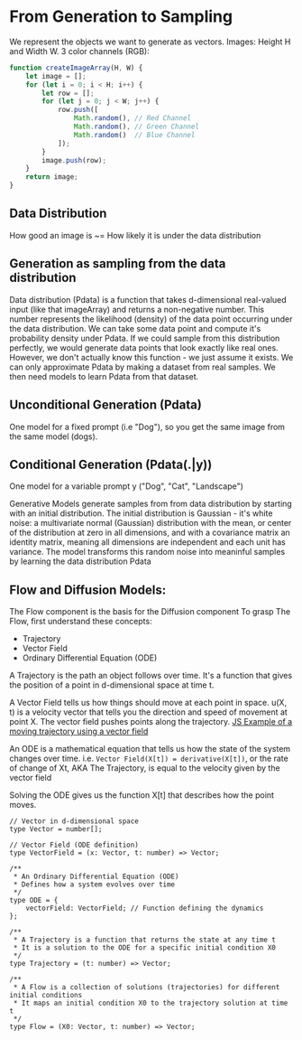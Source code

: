 # From Generation to Sampling


We represent the objects we want to generate as vectors.
Images: Height H and Width W.
3 color channels (RGB):

```javascript
function createImageArray(H, W) {
    let image = [];
    for (let i = 0; i < H; i++) {
        let row = [];
        for (let j = 0; j < W; j++) {
            row.push([
                Math.random(), // Red Channel
                Math.random(), // Green Channel
                Math.random()  // Blue Channel
            ]);
        }
        image.push(row);
    }
    return image;
}
```


## Data Distribution

How good an image is ~= How likely it is under the data distribution


## Generation as sampling from the data distribution

Data distribution (Pdata) is a function that takes d-dimensional real-valued input (like that imageArray) and returns a non-negative number.
This number represents the likelihood (density) of the data point occurring under the data distribution.
We can take some data point and compute it's probability density under Pdata.
If we could sample from this distribution perfectly, we would generate data points that look exactly like real ones.
However, we don't actually know this function - we just assume it exists.
We can only approximate Pdata by making a dataset from real samples.
We then need models to learn Pdata from that dataset.


## Unconditional Generation (Pdata)

One model for a fixed prompt (i.e "Dog"), so you get the same image from the same model (dogs).


## Conditional Generation (Pdata(.|y))

One model for a variable prompt y ("Dog", "Cat", "Landscape")


Generative Models generate samples from from data distribution by starting with an initial distribution.
The initial distribution is Gaussian - it's white noise:
a multivariate normal (Gaussian) distribution with the mean, or center of the distribution at zero in all dimensions,
and with a covariance matrix an identity matrix, meaning all dimensions are independent and each unit has variance.
The model transforms this random noise into meaninful samples by learning the data distribution Pdata


## Flow and Diffusion Models:

The Flow component is the basis for the Diffusion component
To grasp The Flow, first understand these concepts:
- Trajectory
- Vector Field
- Ordinary Differential Equation (ODE)

A Trajectory is the path an object follows over time.
It's a function that gives the position of a point in d-dimensional space at time t.

A Vector Field tells us how things should move at each point in space.
u(X, t) is a velocity vector that tells you the direction and speed of movement at point X.
The vector field pushes points along the trajectory.
[JS Example of a moving trajectory using a vector field](https://gist.github.com/SQLCODE917/2d6b1fd014144198d17dca697a0ca053)

An ODE is a mathematical equation that tells us how the state of the system changes over time.
i.e. `Vector Field(X[t]) = derivative(X[t])`, or
the rate of change of Xt, AKA The Trajectory, is equal to the velocity given by the vector field

Solving the ODE gives us the function X[t] that describes how the point moves.

```
// Vector in d-dimensional space
type Vector = number[];

// Vector Field (ODE definition)
type VectorField = (x: Vector, t: number) => Vector;

/**
 * An Ordinary Differential Equation (ODE)
 * Defines how a system evolves over time
 */
type ODE = {
    vectorField: VectorField; // Function defining the dynamics
};

/**
 * A Trajectory is a function that returns the state at any time t
 * It is a solution to the ODE for a specific initial condition X0
 */
type Trajectory = (t: number) => Vector;

/**
 * A Flow is a collection of solutions (trajectories) for different initial conditions
 * It maps an initial condition X0 to the trajectory solution at time t
 */
type Flow = (X0: Vector, t: number) => Vector;
```
